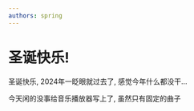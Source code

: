 ```yaml
---
authors: spring
---
```


# 圣诞快乐!

圣诞快乐, 2024年一眨眼就过去了, 感觉今年什么都没干...

今天闲的没事给音乐播放器写上了, 虽然只有固定的曲子

<!-- truncate -->
